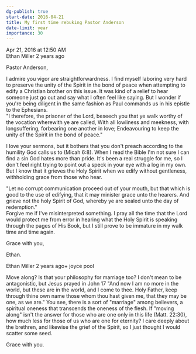 ```yaml
---
dg-publish: true
start-date: 2016-04-21
title: My first time rebuking Pastor Anderson
date-limit: year
importance: 30
---
```


Apr 21, 2016 at 12:50 AM  
Ethan Miller
2 years ago

Pastor Anderson, 

I admire you vigor are straightforwardness. I find myself laboring very hard to preserve the unity of the Spirit in the bond of peace when attempting to edify a Christian brother on this issue. It was kind of a relief to hear someone just go out and say what I often feel like saying. But I wonder if you're being diligent in the same fashion as Paul commands us in his epistle to the Ephesians.  
"I therefore, the prisoner of the Lord, beseech you that ye walk worthy of the vocation wherewith ye are called, With all lowliness and meekness, with longsuffering, forbearing one another in love; Endeavouring to keep the unity of the Spirit in the bond of peace."

I love your sermons, but it bothers that you don't preach according to the humility God calls us to (Micah 6:8). When I read the Bible I'm not sure I can find a sin God hates more than pride. It's been a real struggle for me, so I don't feel right trying to point out a speck in your eye with a log in my own. But I know that it grieves the Holy Spirit when we edify without gentleness, withholding grace from those who hear. 

"Let no corrupt communication proceed out of your mouth, but that which is good to the use of edifying, that it may minister grace unto the hearers. And grieve not the holy Spirit of God, whereby ye are sealed unto the day of redemption."  
Forgive me if I've misinterpreted something. I pray all the time that the Lord would protect me from error in hearing what the Holy Spirit is speaking through the pages of His Book, but I still prove to be immature in my walk time and time again. 

Grace with you, 

Ethan.﻿ 

Ethan Miller
2 years ago+
joyce pool

Move along? Is that your philosophy for marriage too? I don't mean to be antagonistic, but Jesus prayed in John 17 "And now I am no more in the world, but these are in the world, and I come to thee. Holy Father, keep through thine own name those whom thou hast given me, that they may be one, as we are." You see, there is a sort of "marriage" among believers, a spiritual oneness that transcends the oneness of the flesh. If "moving along" isn't the answer for those who are one only in this life (Matt. 22:30), how much less for those of us who are one for eternity? I care deeply about the brethren, and likewise the grief of the Spirit, so I just thought I would scatter some seed. 

Grace with you.﻿
